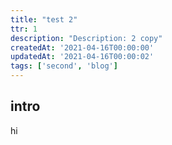 ```yaml
---
title: "test 2"
ttr: 1
description: "Description: 2 copy"
createdAt: '2021-04-16T00:00:00'
updatedAt: '2021-04-16T00:00:02'
tags: ['second', 'blog']
---
```


## intro

hi
